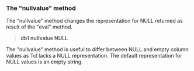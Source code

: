 ### The "nullvalue" method



The "nullvalue" method changes the representation for NULL returned
as result of the "eval" method.



> **db1 nullvalue NULL**


The "nullvalue" method is useful to differ between NULL and empty
column values as Tcl lacks a NULL representation. The default
representation for NULL values is an empty string.



